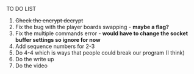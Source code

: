 TO DO LIST
1. ~~Check the encrypt decrypt~~
2. Fix the bug with the player boards swapping - **maybe a flag?**
3. Fix the multiple commands error - **would have to change the socket buffer settings so ignore for now**
4. Add sequence numbers for 2-3
5. Do 4-4 which is ways that people could break our program (I think)
6. Do the write up
7. Do the video
